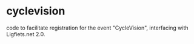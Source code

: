 # cyclevision
code to facilitate registration for the event "CycleVision",
interfacing with Ligfiets.net 2.0.
